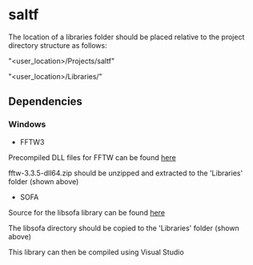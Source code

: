# saltf

The location of a libraries folder should be placed relative to the project
directory structure as follows:

"<user_location>/Projects/saltf"

"<user_location>/Libraries/"

## Dependencies

### Windows

- FFTW3

Precompiled DLL files for FFTW can be found [here](http://www.fftw.org/install/windows.html)

fftw-3.3.5-dll64.zip should be unzipped and extracted to the 'Libraries' folder (shown above)

- SOFA

Source for the libsofa library can be found [here](https://github.com/sofacoustics/API_Cpp/)

The libsofa directory should be copied to the 'Libraries' folder (shown above)

This library can then be compiled using Visual Studio
